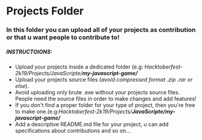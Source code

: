 # Projects Folder
### In this folder you can upload all of your projects as contribution or that u want people to contribute to!

##### INSTRUCTOIONS:
* Upload your projects inside a dedicated folder (e.g: _Hacktoberfest-2k19/Projects/JavaScripte/**my-javascript-game/**_
* Upload your projects source files (_avoid compressed format .zip .rar or else_).
* Avoid uploading only brute .exe without your projects source files. People need the source files in order to make changes and add features!
* If you don't find a proper folder for your type of project, then you're free to make one.(e.g:_Hacktoberfest-2k19/Projects/**JavaScripte/my-javascript-game/**_
* Add a descriptive README.md file for your project, u can add specifications about contributions and so on...
